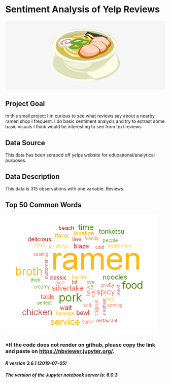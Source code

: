 # Sentiment Analysis of Yelp Reviews

![](pictures/106-1066301_yakibuta-ramen-ramen-cartoon-transparent.png)

## Project Goal
In this small project I'm curious to see what reviews say about a nearby ramen shop I frequent. I do basic sentiment analysis and try to extract some basic visuals I think would be interesting to see from text reviews

## Data Source
This data has been scraped off yelps website for educational/analytical purposes.

## Data Description
This data is 315 observations with one variable: Reviews.



##              Top 50 Common Words

![](pictures/Silverlake%20Wordcloud.PNG)

### *If the code does not render on github, please copy the link and paste on https://nbviewer.jupyter.org/. 
#### _R version 3.6.1 (2019-07-05)_ 
#### _The version of the Jupyter notebook server is: 6.0.3_
